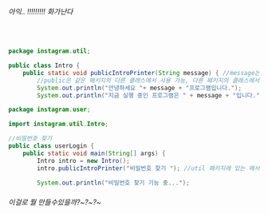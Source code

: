 <h6> <canter> 아익.. !!!!!!!!! 화가난다 </h6><br>

```java
package instagram.util;

public class Intro {
	public static void publicIntroPrinter(String message) { //message는 괄호 안에서만 사용 가능
		//public은 같은 패키지의 다른 클래스에서 사용 가능, 다른 패키지의 클래스에서도 사용 가능
		System.out.println("안녕하세요 "+ message + "프로그램입니다.");
		System.out.println("지금 실행 중인 프로그램은 " + message + "입니다.");
   ```
  
```java
package instagram.user;

import instagram.util.Intro;

//비밀번호 찾기
public class userLogin {
	public static void main(String[] args) {
		Intro intro = new Intro();
		intro.publicIntroPrinter("비밀번호 찾기 "); //util 패키지에 있는 메서드를 호출
		
		System.out.println("비밀번호 찾기 기능 중..."); 
   ``` 
    
<h6>이걸로 뭘 만들수있을까?~?~?~ </h6>
